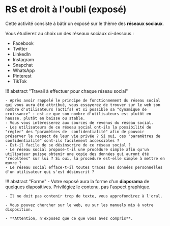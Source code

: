 # RS et droit à l'oubli (exposé)


Cette activité consiste à bâtir un exposé sur le thème des **réseaux sociaux**.


Vous étudierez au choix un des réseaux sociaux ci-dessous :

- Facebook
- Twitter
- LinkedIn
- Instagram
- Snapchat
- WhatsApp
- Pinterest 
- TikTok

!!! abstract "Travail à effectuer pour chaque réseau social"

    - Après avoir rappelé le principe de fonctionnement du réseau social qui vous aura été attribué, vous essayerez de trouver sur le web son nombre d'utilisateurs (actifs) et si possible sa "dynamique de croissance" : est-ce que son nombre d'utilisateurs est plutôt en hausse, plutôt en baisse ou stable.
    - Vous vous intéresserez aux sources de revenus du réseau social.
    - Les utilisateurs de ce réseau social ont-ils la possibilité de "régler" des "paramètres de  confidentialité" afin de pouvoir préserver le respect de leur vie privée ? Si oui, ces "paramètres de confidentialité" sont-ils facilement accessibles ?
    - Est-il facile de se désinscrire de ce réseau social ?
    - Le réseau social propose-t-il une procédure simple afin qu'un utilisateur puisse obtenir une copie des données qui auront été "récoltées" sur lui ? Si oui, la procédure est-elle simple à mettre en œuvre ?
    - Le réseau social efface-t-il toutes traces des données personnelles d'un utilisateur qui s'est désinscrit ?

!!! abstract "Forme"
    - Votre exposé aura la forme d'un **diaporama** de quelques diapositives. Privilégiez le contenu, pas l'aspect graphique.

    - Il ne doit pas contenir trop de texte, vous approfondirez à l'oral.

    - Vous pouvez chercher sur le web, ou sur les manuels mis à votre disposition.

    - **Attention, n'exposez que ce que vous avez compris**.

